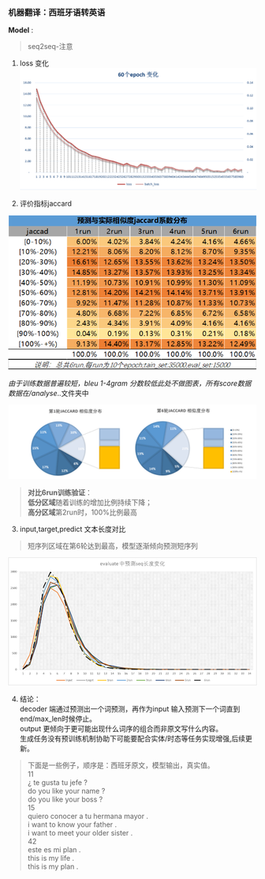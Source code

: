 ### 机器翻译：西班牙语转英语
**Model** : 
> seq2seq-注意  

1. loss 变化 
![epochs](https://github.com/minmingogogo/project_NLP/blob/master/nlptasks/task4_seq2seq/imgs/epoch_loss.png)

2. 评价指标jaccard

![epochs](https://github.com/minmingogogo/project_NLP/blob/master/nlptasks/task4_seq2seq/imgs/jaccard1.png)

_由于训练数据普遍较短，bleu 1-4gram 分数较低此处不做图表，所有score数据数据在/analyse_..文件夹中

![epochs](https://github.com/minmingogogo/project_NLP/blob/master/nlptasks/task4_seq2seq/imgs/jaccard2.png)

> **对比6run训练验证**：      
**低分区域**随着训练的增加比例持续下降；  
**高分区域**第2run时，100%比例最高   

3. input,target,predict 文本长度对比  
>  短序列区域在第6轮达到最高，模型逐渐倾向预测短序列

![epochs](https://github.com/minmingogogo/project_NLP/blob/master/nlptasks/task4_seq2seq/imgs/seq_len.png)

4. 结论：  
decoder 端通过预测出一个词预测，再作为input 输入预测下一个词直到end/max_len时候停止。  
output 更倾向于更可能出现什么词序的组合而非原文写什么内容。  
生成任务没有预训练机制协助下可能要配合实体/时态等任务实现增强,后续更新。  
> 下面是一些例子，顺序是：西班牙原文，模型输出，真实值。  
>  11  
<start> ¿ te gusta tu jefe ? <end>  
do you like your name ? <end>   
<start> do you like your boss ? <end>  
> 15  
<start> quiero conocer a tu hermana mayor . <end>  
i want to know your father . <end>   
<start> i want to meet your older sister . <end>      
>  42  
<start> este es mi plan . <end>  
this is my life . <end>   
<start> this is my plan . <end>  
  
  




